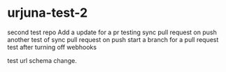 # urjuna-test-2
second test repo
Add a update for a pr
testing sync pull request on push
another test of sync pull request on push
start a branch for a pull request
test after turning off webhooks

test url schema change. 
